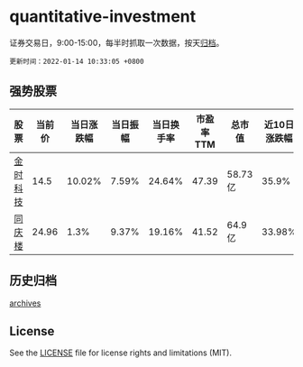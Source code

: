 # quantitative-investment

证券交易日，9:00-15:00，每半时抓取一次数据，按天[归档](archives)。

`更新时间：2022-01-14 10:33:05 +0800`

## 强势股票

|股票|当前价|当日涨跌幅|当日振幅|当日换手率|市盈率TTM|总市值|近10日涨跌幅|
|----|----|----|----|----|----|----|----|
|[金时科技](https://xueqiu.com/S/SZ002951)|14.5|10.02%|7.59%|24.64%|47.39|58.73亿|35.9%|
|[同庆楼](https://xueqiu.com/S/SH605108)|24.96|1.3%|9.37%|19.16%|41.52|64.9亿|33.98%|

## 历史归档

[archives](archives)

## License

See the [LICENSE](LICENSE) file for license rights and limitations (MIT).